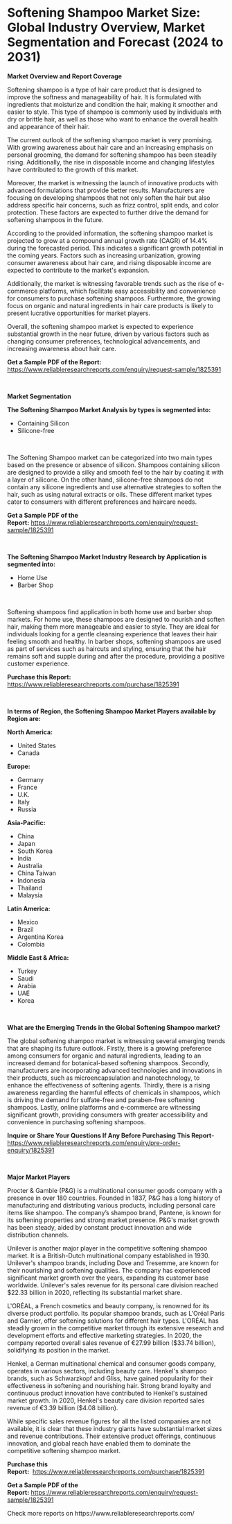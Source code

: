 <p><h1>Softening Shampoo Market Size: Global Industry Overview, Market Segmentation and Forecast (2024 to 2031)</h1></p><p><strong>Market Overview and Report Coverage</strong></p>
<p><p>Softening shampoo is a type of hair care product that is designed to improve the softness and manageability of hair. It is formulated with ingredients that moisturize and condition the hair, making it smoother and easier to style. This type of shampoo is commonly used by individuals with dry or brittle hair, as well as those who want to enhance the overall health and appearance of their hair.</p><p>The current outlook of the softening shampoo market is very promising. With growing awareness about hair care and an increasing emphasis on personal grooming, the demand for softening shampoo has been steadily rising. Additionally, the rise in disposable income and changing lifestyles have contributed to the growth of this market.</p><p>Moreover, the market is witnessing the launch of innovative products with advanced formulations that provide better results. Manufacturers are focusing on developing shampoos that not only soften the hair but also address specific hair concerns, such as frizz control, split ends, and color protection. These factors are expected to further drive the demand for softening shampoos in the future.</p><p>According to the provided information, the softening shampoo market is projected to grow at a compound annual growth rate (CAGR) of 14.4% during the forecasted period. This indicates a significant growth potential in the coming years. Factors such as increasing urbanization, growing consumer awareness about hair care, and rising disposable income are expected to contribute to the market's expansion.</p><p>Additionally, the market is witnessing favorable trends such as the rise of e-commerce platforms, which facilitate easy accessibility and convenience for consumers to purchase softening shampoos. Furthermore, the growing focus on organic and natural ingredients in hair care products is likely to present lucrative opportunities for market players.</p><p>Overall, the softening shampoo market is expected to experience substantial growth in the near future, driven by various factors such as changing consumer preferences, technological advancements, and increasing awareness about hair care.</p></p>
<p><strong>Get a Sample PDF of the Report:</strong> <a href="https://www.reliableresearchreports.com/enquiry/request-sample/1825391">https://www.reliableresearchreports.com/enquiry/request-sample/1825391</a></p>
<p>&nbsp;</p>
<p><strong>Market Segmentation</strong></p>
<p><strong>The Softening Shampoo Market Analysis by types is segmented into:</strong></p>
<p><ul><li>Containing Silicon</li><li>Silicone-free</li></ul></p>
<p>&nbsp;</p>
<p><p>The Softening Shampoo market can be categorized into two main types based on the presence or absence of silicon. Shampoos containing silicon are designed to provide a silky and smooth feel to the hair by coating it with a layer of silicone. On the other hand, silicone-free shampoos do not contain any silicone ingredients and use alternative strategies to soften the hair, such as using natural extracts or oils. These different market types cater to consumers with different preferences and haircare needs.</p></p>
<p><strong>Get a Sample PDF of the Report:</strong>&nbsp;<a href="https://www.reliableresearchreports.com/enquiry/request-sample/1825391">https://www.reliableresearchreports.com/enquiry/request-sample/1825391</a></p>
<p>&nbsp;</p>
<p><strong>The Softening Shampoo Market Industry Research by Application is segmented into:</strong></p>
<p><ul><li>Home Use</li><li>Barber Shop</li></ul></p>
<p>&nbsp;</p>
<p><p>Softening shampoos find application in both home use and barber shop markets. For home use, these shampoos are designed to nourish and soften hair, making them more manageable and easier to style. They are ideal for individuals looking for a gentle cleansing experience that leaves their hair feeling smooth and healthy. In barber shops, softening shampoos are used as part of services such as haircuts and styling, ensuring that the hair remains soft and supple during and after the procedure, providing a positive customer experience.</p></p>
<p><strong>Purchase this Report:</strong>&nbsp; <a href="https://www.reliableresearchreports.com/purchase/1825391">https://www.reliableresearchreports.com/purchase/1825391</a></p>
<p>&nbsp;</p>
<p><strong>In terms of Region, the Softening Shampoo Market Players available by Region are:</strong></p>
<p>
    <p> <strong> North America: </strong>
        <ul>
            <li>United States</li>
            <li>Canada</li>
        </ul>
        </p> 
    <p> <strong> Europe: </strong>
        <ul>
            <li>Germany</li>
            <li>France</li>
            <li>U.K.</li>
            <li>Italy</li>
            <li>Russia</li>
        </ul>
        </p> 
    <p> <strong> Asia-Pacific: </strong>
        <ul>
            <li>China</li>
            <li>Japan</li>
            <li>South Korea</li>
            <li>India</li>
            <li>Australia</li>
            <li>China Taiwan</li>
            <li>Indonesia</li>
            <li>Thailand</li>
            <li>Malaysia</li>
        </ul>
        </p> 
    <p> <strong> Latin America: </strong>
        <ul>
            <li>Mexico</li>
            <li>Brazil</li>
            <li>Argentina Korea</li>
            <li>Colombia</li>
        </ul>
        </p> 
    <p> <strong> Middle East & Africa: </strong>
        <ul>
            <li>Turkey</li>
            <li>Saudi</li>
            <li>Arabia</li>
            <li>UAE</li>
            <li>Korea</li>
        </ul>
    </p>
    </p>
<p>&nbsp;</p>
<p><strong>What are the Emerging Trends in the Global Softening Shampoo market?</strong></p>
<p><p>The global softening shampoo market is witnessing several emerging trends that are shaping its future outlook. Firstly, there is a growing preference among consumers for organic and natural ingredients, leading to an increased demand for botanical-based softening shampoos. Secondly, manufacturers are incorporating advanced technologies and innovations in their products, such as microencapsulation and nanotechnology, to enhance the effectiveness of softening agents. Thirdly, there is a rising awareness regarding the harmful effects of chemicals in shampoos, which is driving the demand for sulfate-free and paraben-free softening shampoos. Lastly, online platforms and e-commerce are witnessing significant growth, providing consumers with greater accessibility and convenience in purchasing softening shampoos.</p></p>
<p><strong>Inquire or Share Your Questions If Any Before Purchasing This Report</strong>- <a href="https://www.reliableresearchreports.com/enquiry/pre-order-enquiry/1825391">https://www.reliableresearchreports.com/enquiry/pre-order-enquiry/1825391</a></p>
<p>&nbsp;</p>
<p><strong>Major Market Players</strong></p>
<p><p>Procter & Gamble (P&G) is a multinational consumer goods company with a presence in over 180 countries. Founded in 1837, P&G has a long history of manufacturing and distributing various products, including personal care items like shampoo. The company’s shampoo brand, Pantene, is known for its softening properties and strong market presence. P&G's market growth has been steady, aided by constant product innovation and wide distribution channels. </p><p>Unilever is another major player in the competitive softening shampoo market. It is a British-Dutch multinational company established in 1930. Unilever's shampoo brands, including Dove and Tresemme, are known for their nourishing and softening qualities. The company has experienced significant market growth over the years, expanding its customer base worldwide. Unilever's sales revenue for its personal care division reached $22.33 billion in 2020, reflecting its substantial market share.</p><p>L'ORÉAL, a French cosmetics and beauty company, is renowned for its diverse product portfolio. Its popular shampoo brands, such as L'Oréal Paris and Garnier, offer softening solutions for different hair types. L'ORÉAL has steadily grown in the competitive market through its extensive research and development efforts and effective marketing strategies. In 2020, the company reported overall sales revenue of €27.99 billion ($33.74 billion), solidifying its position in the market.</p><p>Henkel, a German multinational chemical and consumer goods company, operates in various sectors, including beauty care. Henkel's shampoo brands, such as Schwarzkopf and Gliss, have gained popularity for their effectiveness in softening and nourishing hair. Strong brand loyalty and continuous product innovation have contributed to Henkel's sustained market growth. In 2020, Henkel's beauty care division reported sales revenue of €3.39 billion ($4.08 billion).</p><p>While specific sales revenue figures for all the listed companies are not available, it is clear that these industry giants have substantial market sizes and revenue contributions. Their extensive product offerings, continuous innovation, and global reach have enabled them to dominate the competitive softening shampoo market.</p></p>
<p><strong>Purchase this Report:</strong>&nbsp;&nbsp;<a href="https://www.reliableresearchreports.com/purchase/1825391">https://www.reliableresearchreports.com/purchase/1825391</a></p>
<p></p>
<p><strong>Get a Sample PDF of the Report:</strong>&nbsp;<a href="https://www.reliableresearchreports.com/enquiry/request-sample/1825391">https://www.reliableresearchreports.com/enquiry/request-sample/1825391</a></p>
<p>Check more reports on https://www.reliableresearchreports.com/</p>